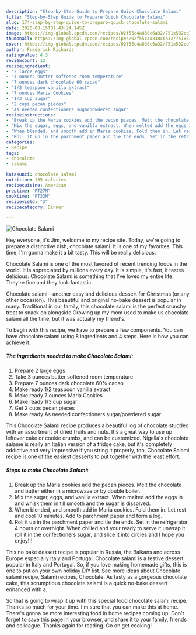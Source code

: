 ```yaml
---
description: "Step-by-Step Guide to Prepare Quick Chocolate Salami"
title: "Step-by-Step Guide to Prepare Quick Chocolate Salami"
slug: 174-step-by-step-guide-to-prepare-quick-chocolate-salami
date: 2020-08-15T01:43:24.145Z
image: https://img-global.cpcdn.com/recipes/02f55c4a830c6a32/751x532cq70/chocolate-salami-recipe-main-photo.jpg
thumbnail: https://img-global.cpcdn.com/recipes/02f55c4a830c6a32/751x532cq70/chocolate-salami-recipe-main-photo.jpg
cover: https://img-global.cpcdn.com/recipes/02f55c4a830c6a32/751x532cq70/chocolate-salami-recipe-main-photo.jpg
author: Frederick Richards
ratingvalue: 4.3
reviewcount: 12
recipeingredient:
- "2 large eggs"
- "3 ounces butter softened room temperature"
- "7 ounces dark chocolate 60 cacao"
- "1/2 teaspoon vanilla extract"
- "7 ounces Maria Cookies"
- "1/3 cup sugar"
- "2 cups pecan pieces"
- "As needed confectioners sugarpowdered sugar"
recipeinstructions:
- "Break up the Maria cookies add the pecan pieces. Melt the chocolate and butter either in a microwave or by double boiler."
- "Mix the sugar, eggs, and vanilla extract. When melted add the eggs in and whisk them in till smooth and the sugar is dissolved."
- "When blended, and smooth add in Maria cookies. Fold them in. Let rest and cool 10 minutes. Add to parchment paper and form a log."
- "Roll it up in the parchment paper and tie the ends. Set in the refrigerator 4 hours or overnight. When chilled and your ready to serve it unwrap it roll it in the confectioners sugar, and slice it into circles and I hope you enjoy!!!"
categories:
- Recipe
tags:
- chocolate
- salami

katakunci: chocolate salami 
nutrition: 135 calories
recipecuisine: American
preptime: "PT27M"
cooktime: "PT33M"
recipeyield: "3"
recipecategory: Dinner

---
```



![Chocolate Salami](https://img-global.cpcdn.com/recipes/02f55c4a830c6a32/751x532cq70/chocolate-salami-recipe-main-photo.jpg)

Hey everyone, it's Jim, welcome to my recipe site. Today, we're going to prepare a distinctive dish, chocolate salami. It is one of my favorites. This time, I'm gonna make it a bit tasty. This will be really delicious.

Chocolate Salami is one of the most favored of recent trending foods in the world. It is appreciated by millions every day. It is simple, it's fast, it tastes delicious. Chocolate Salami is something that I've loved my entire life. They're fine and they look fantastic.

Chocolate salami - another easy and delicious dessert for Christmas (or any other occasion). This beautiful and original no-bake dessert is popular in many. Traditional in our family, this chocolate salami is the perfect crunchy treat to snack on alongside Growing up my mom used to make us chocolate salami all the time, but it was actually my friend&#39;s.


To begin with this recipe, we have to prepare a few components. You can have chocolate salami using 8 ingredients and 4 steps. Here is how you can achieve it.

<!--inarticleads1-->

##### The ingredients needed to make Chocolate Salami:

1. Prepare 2 large eggs
1. Take 3 ounces butter softened room temperature
1. Prepare 7 ounces dark chocolate 60% cacao
1. Make ready 1/2 teaspoon vanilla extract
1. Make ready 7 ounces Maria Cookies
1. Make ready 1/3 cup sugar
1. Get 2 cups pecan pieces
1. Make ready As needed confectioners sugar/powdered sugar


This Chocolate Salami recipe produces a beautiful log of chocolate studded with an assortment of dried fruits and nuts. It&#39;s a great way to use up leftover cake or cookie crumbs, and can be customized. Nigella&#39;s chocolate salame is really an Italian version of a fridge cake, but it&#39;s completely addictive and very impressive if you string it properly, too. Chocolate Salami recipe is one of the easiest desserts to put together with the least effort. 

<!--inarticleads2-->

##### Steps to make Chocolate Salami:

1. Break up the Maria cookies add the pecan pieces. Melt the chocolate and butter either in a microwave or by double boiler.
1. Mix the sugar, eggs, and vanilla extract. When melted add the eggs in and whisk them in till smooth and the sugar is dissolved.
1. When blended, and smooth add in Maria cookies. Fold them in. Let rest and cool 10 minutes. Add to parchment paper and form a log.
1. Roll it up in the parchment paper and tie the ends. Set in the refrigerator 4 hours or overnight. When chilled and your ready to serve it unwrap it roll it in the confectioners sugar, and slice it into circles and I hope you enjoy!!!


This no bake dessert recipe is popular in Russia, the Balkans and across Europe especially Italy and Portugal. Chocolate salami is a festive dessert popular in Italy and Portugal. So, if you love making homemade gifts, this is one to put on your own holiday DIY list. See more ideas about Chocolate salami recipe, Salami recipes, Chocolate. As tasty as a gorgeous chocolate cake, this scrumptious chocolate salami is a quick no-bake dessert enhanced with a. 

So that is going to wrap it up with this special food chocolate salami recipe. Thanks so much for your time. I'm sure that you can make this at home. There's gonna be more interesting food in home recipes coming up. Don't forget to save this page in your browser, and share it to your family, friends and colleague. Thanks again for reading. Go on get cooking!
